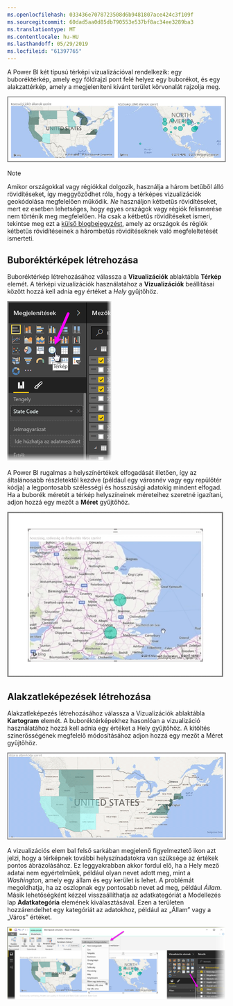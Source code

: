 ```yaml
---
ms.openlocfilehash: 033436e7078723508d6b9481807ace424c3f109f
ms.sourcegitcommit: 60dad5aa0d85db790553e537bf8ac34ee3289ba3
ms.translationtype: MT
ms.contentlocale: hu-HU
ms.lasthandoff: 05/29/2019
ms.locfileid: "61397765"
---
```

A Power BI két típusú térképi vizualizációval rendelkezik: egy buboréktérkép, amely egy földrajzi pont felé helyez egy buborékot, és egy alakzattérkép, amely a megjeleníteni kívánt terület körvonalát rajzolja meg.

![](media/3-5-create-map-visualizations/3-5_1.png)

> [!NOTE]
> Amikor országokkal vagy régiókkal dolgozik, használja a három betűből álló rövidítéseket, így meggyőződhet róla, hogy a térképes vizualizációk geokódolása megfelelően működik. *Ne* használjon kétbetűs rövidítéseket, mert ez esetben lehetséges, hogy egyes országok vagy régiók felismerése nem történik meg megfelelően.
> Ha csak a kétbetűs rövidítéseket ismeri, tekintse meg ezt a [külső blogbejegyzést](https://blog.ailon.org/how-to-display-2-letter-country-data-on-a-power-bi-map-85fc738497d6#.yudauacxp), amely az országok és régiók kétbetűs rövidítéseinek a hárombetűs rövidítéseknek való megfeleltetését ismerteti.
> 
> 

## <a name="create-bubble-maps"></a>Buboréktérképek létrehozása
Buboréktérkép létrehozásához válassza a **Vizualizációk** ablaktábla **Térkép** elemét. A térképi vizualizációk használatához a **Vizualizációk** beállításai között hozzá kell adnia egy értéket a *Hely* gyűjtőhöz.

![](media/3-5-create-map-visualizations/3-5_2.png)

A Power BI rugalmas a helyszínértékek elfogadását illetően, így az általánosabb részletektől kezdve (például egy városnév vagy egy repülőtér kódja) a legpontosabb szélességi és hosszúsági adatokig mindent elfogad. Ha a buborék méretét a térkép helyszíneinek méreteihez szeretné igazítani, adjon hozzá egy mezőt a **Méret** gyűjtőhöz.

![](media/3-5-create-map-visualizations/3-5_3.png)

## <a name="create-shape-maps"></a>Alakzatleképezések létrehozása
Alakzatleképezés létrehozásához válassza a Vizualizációk ablaktábla **Kartogram** elemét. A buboréktérképekhez hasonlóan a vizualizáció használatához hozzá kell adnia egy értéket a Hely gyűjtőhöz. A kitöltés színerősségének megfelelő módosításához adjon hozzá egy mezőt a Méret gyűjtőhöz.

![](media/3-5-create-map-visualizations/3-5_4.png)

A vizualizációs elem bal felső sarkában megjelenő figyelmeztető ikon azt jelzi, hogy a térképnek további helyszínadatokra van szüksége az értékek pontos ábrázolásához. Ez leggyakrabban akkor fordul elő, ha a Hely mező adatai nem egyértelműek, például olyan nevet adott meg, mint a *Washington*, amely egy állam és egy kerület is lehet. A problémát megoldhatja, ha az oszlopnak egy pontosabb nevet ad meg, például *Állam*. Másik lehetőségként kézzel visszaállíthatja az adatkategóriát a Modellezés lap **Adatkategória** elemének kiválasztásával. Ezen a területen hozzárendelhet egy kategóriát az adatokhoz, például az „Állam” vagy a „Város” értéket.

![](media/3-5-create-map-visualizations/3-5_5.png)

